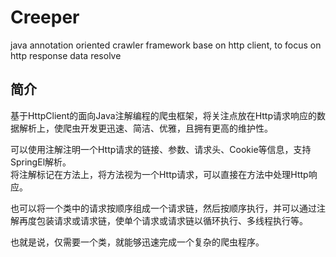 # Creeper
java annotation oriented crawler framework base on http client, to focus on http response data resolve

## 简介
基于HttpClient的面向Java注解编程的爬虫框架，将关注点放在Http请求响应的数据解析上，使爬虫开发更迅速、简洁、优雅，且拥有更高的维护性。    

可以使用注解注明一个Http请求的链接、参数、请求头、Cookie等信息，支持SpringEl解析。  
将注解标记在方法上，将方法视为一个Http请求，可以直接在方法中处理Http响应。  

也可以将一个类中的请求按顺序组成一个请求链，然后按顺序执行，并可以通过注解再度包装请求或请求链，使单个请求或请求链以循环执行、多线程执行等。

也就是说，仅需要一个类，就能够迅速完成一个复杂的爬虫程序。
